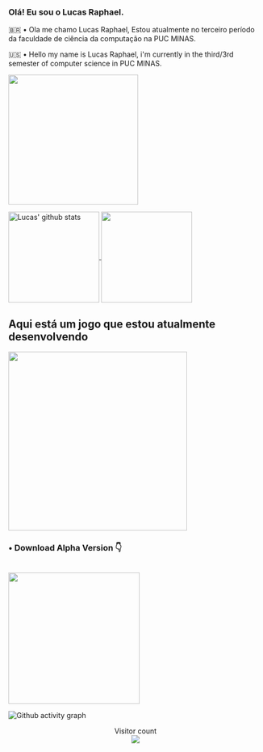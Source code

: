 ### Olá! Eu sou o Lucas Raphael.

<p> 🇧🇷 • Ola me chamo Lucas Raphael, Estou atualmente no terceiro período da faculdade de ciência da computação na PUC MINAS. </p>
<p> 🇺🇸 • Hello my name is Lucas Raphael, i'm currently in the third/3rd semester of computer science in PUC MINAS. </p>

<p></p>

<a href="https://github.com/LucasRaphaelM">
  <img height = 257 align="center" src="https://github.com/LucasRaphaelM/LucasRaphaelM/blob/main/banner.gif" />
</a>

<p></p>

<a href="https://github.com/LucasRaphaelM">
  <img height = 180 align="center" src="https://github-readme-stats.vercel.app/api?username=lucasraphaelM&show_icons=true&include_all_commits=true&theme=gotham&hide_border=true&title_color=00bfbf&icon_color=00bfbf&text_color=c9d1d9&bg_color=0d1117" alt="Lucas' github stats" />
</a>

<a href="https://github.com/LucasRaphaelM">
  <img height = 180 align="center" src="https://github-readme-stats.vercel.app/api/top-langs/?username=lucasraphaelM&layout=compact&theme=gotham&hide_border=true&title_color=00bfbf&text_color=c9d1d9&bg_color=0d1117" />
</a>

<h2>Aqui está um jogo que estou atualmente desenvolvendo</h2>

<a href="https://github.com/LucasRaphaelM/TheFramedMaze">
  <img height=354 src="https://github.com/LucasRaphaelM/LucasRaphaelM/blob/main/gif-min.gif" />
</a><br>

<h3>• Download Alpha Version 👇</h3><br>

<a href="https://github.com/LucasRaphaelM/TheFramedMaze/releases/download/v1.0.0-alpha/Framed.Maze.exe">
  <img width=260 src="https://cdn.discordapp.com/attachments/513565730294202376/1081009072293294150/download_button.png" />
</a><br>

![Github activity graph](https://github-readme-activity-graph.cyclic.app/graph?username=LucasRaphaelM&theme=gotham)

<p align="center"> 
  Visitor count<br>
  <img src="https://profile-counter.glitch.me/lucasraphaelM/count.svg" />
</p>

